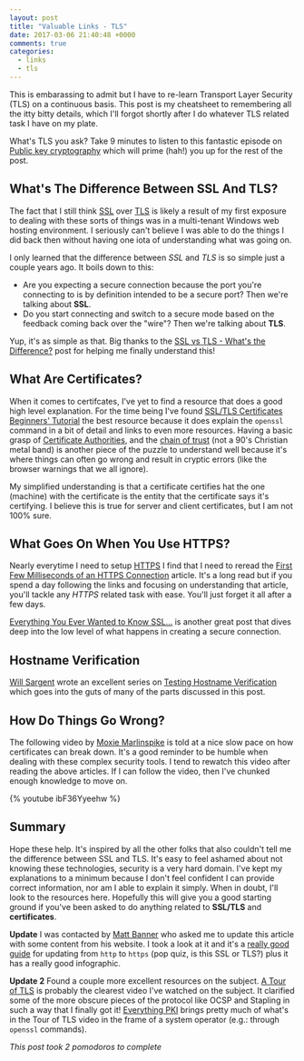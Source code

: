 ```yaml
---
layout: post
title: "Valuable Links - TLS"
date: 2017-03-06 21:40:48 +0000
comments: true
categories:
  - links
  - tls
---
```

This is embarassing to admit but I have to re-learn Transport Layer Security (TLS) on a continuous basis. This post
is my cheatsheet to remembering all the itty bitty details, which I'll forgot shortly after I do whatever TLS related
task I have on my plate.

What's TLS you ask? Take 9 minutes to listen to this fantastic episode on [Public key cryptography][podcast-episode]
which will prime (hah!) you up for the rest of the post.

[podcast-episode]: http://www.bbc.co.uk/programmes/p04vqrwy

## What's The Difference Between SSL And TLS?

The fact that I still think [SSL][ssl-link] over [TLS][tls-link] is likely a result of my first exposure to dealing with
these sorts of things was in a multi-tenant Windows web hosting environment. I seriously can't believe I was able to do
the things I did back then without having one iota of understanding what was going on.

I only learned that the difference between *SSL* and *TLS* is so simple just a couple years ago. It boils down to this:

* Are you expecting a secure connection because the port you're connecting to is by definition intended to be a secure
  port? Then we're talking about **SSL**.
* Do you start connecting and switch to a secure mode based on the feedback coming back over the "wire"? Then we're
  talking about **TLS**.

Yup, it's as simple as that. Big thanks to the [SSL vs TLS - What's the Difference?][best-ssl-vs-tls] post for helping
me finally understand this!

[best-ssl-vs-tls]: https://luxsci.com/blog/ssl-versus-tls-whats-the-difference.html
[ssl-link]: https://en.wikipedia.org/wiki/Transport_Layer_Security
[tls-link]: https://en.wikipedia.org/wiki/Transport_Layer_Security

## What Are Certificates?

When it comes to certifcates, I've yet to find a resource that does a good high level explanation. For the time being
I've found [SSL/TLS Certificates Beginners' Tutorial][cert-tut] the best resource because it does explain the `openssl`
command in a bit of detail and links to even more resources. Having a basic grasp of [Certificate Authorities][ca-link],
and the [chain of trust][chain-of-trust] (not a 90's Christian metal band) is another piece
of the puzzle to understand well because it's where things can often go wrong and result in cryptic errors
(like the browser warnings that we all ignore).

My simplified understanding is that a certificate certifies hat the one (machine) with the certificate is the entity
that the certificate says it's certifying. I believe this is true for server and client certificates, but I am not 100% sure.

[chain-of-trust]: https://en.wikipedia.org/wiki/Chain_of_trust
[ca-link]: https://en.wikipedia.org/wiki/Certificate_authority
[cert-tut]: https://blog.talpor.com/2015/07/ssltls-certificates-beginners-tutorial/

## What Goes On When You Use HTTPS?

Nearly everytime I need to setup [HTTPS][https-link] I find that I need to reread the
[First Few Milliseconds of an HTTPS Connection][https-link] article. It's a long read but if you spend a day following
the links and focusing on understanding that article, you'll tackle any *HTTPS* related task with ease. You'll just
forget it all after a few days.

[Everything You Ever Wanted to Know SSL...][everything-ssl] is another great post that dives deep into the low level of
what happens in creating a secure connection.

[https-link]: https://en.wikipedia.org/wiki/HTTPS
[first-few-seconds]: http://www.moserware.com/2009/06/first-few-milliseconds-of-https.html
[everything-ssl]: http://www.robinhowlett.com/blog/2016/01/05/everything-you-ever-wanted-to-know-about-ssl-but-were-afraid-to-ask/

## Hostname Verification

[Will Sargent][will-sargent] wrote an excellent series on [Testing Hostname Verification][testing-hostname-verification]
which goes into the guts of many of the parts discussed in this post.

[will-sargent]: "https://twitter.com/will_sargent"
[testing-hostname-verification]: https://tersesystems.com/blog/2014/03/31/testing-hostname-verification/

## How Do Things Go Wrong?

The following video by [Moxie Marlinspike][moxie-website] is told at a nice slow pace on how certificates can break down.
It's a good reminder to be humble when dealing with these complex security tools. I tend to rewatch this video after
reading the above articles. If I can follow the video, then I've chunked enough knowledge to move on.

{% youtube ibF36Yyeehw %}

[moxie-website]: https://moxie.org/

## Summary

Hope these help. It's inspired by all the other folks that also couldn't tell me the difference between SSL and TLS.
It's easy to feel ashamed about not knowing these technologies, security is a very hard domain. I've kept my
explanations to a minimum because I don't feel confident I can provide correct information, nor am I able to explain it
simply. When in doubt, I'll look to the resources here. Hopefully this will give you a good starting ground if you've
been asked to do anything related to **SSL/TLS** and **certificates**.

**Update** I was contacted by [Matt Banner][matt-banner] who asked me to update this article with some content from his
website. I took a look at it and it's a [really good guide][infographic] for updating from `http` to `https` (pop quiz, is
this SSL or TLS?) plus it has a really good infographic.

[matt-banner]: https://twitter.com/BlastYourBlog
[infographic]: https://www.onblastblog.com/http-to-https/

**Update 2** Found a couple more excellent resources on the subject. [A Tour of TLS][tour-tls] is probably the clearest
video I've watched on the subject. It clarified some of the more obscure pieces of the protocol like OCSP and Stapling
in such a way that I finally got it! [Everything PKI][everything-pki] brings pretty much of what's in the Tour of
TLS video in the frame of a system operator (e.g.: through `openssl` commands).

[everything-pki]: https://smallstep.com/blog/everything-pki.html
[tour-tls]: https://www.youtube.com/watch?v=yzz3bcnWf7M

*This post took 2 pomodoros to complete*
